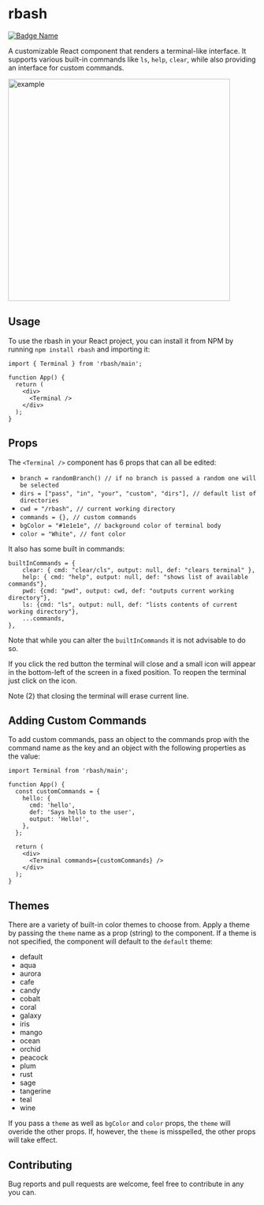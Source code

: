 # rbash
[![Badge Name](https://img.shields.io/npm/dw/rbash?color=%23F64C72)](https://www.npmjs.com/package/rbash)

A customizable React component that renders a terminal-like interface. It supports various built-in commands like `ls`, `help`, `clear`, while also providing an interface for custom commands.

<img alt="example" src="https://user-images.githubusercontent.com/92326059/234421648-9b0758d6-4a62-4d35-bfbb-e2c369761543.png" width="450">

## Usage

To use the rbash in your React project, you can install it from NPM by running `npm install rbash` and importing it:

```
import { Terminal } from 'rbash/main';

function App() {
  return (
    <div>
      <Terminal />
    </div>
  );
}
```

## Props

The `<Terminal />` component has 6 props that can all be edited:

- `branch = randomBranch() // if no branch is passed a random one will be selected`
- `dirs = ["pass", "in", "your", "custom", "dirs"], // default list of directories`
- `cwd = "/rbash", // current working directory`
- `commands = {}, // custom commands`
- `bgColor = "#1e1e1e", // background color of terminal body`
- `color = "White", // font color`

It also has some built in commands:

```
builtInCommands = {
    clear: { cmd: "clear/cls", output: null, def: "clears terminal" },
    help: { cmd: "help", output: null, def: "shows list of available commands"},
    pwd: {cmd: "pwd", output: cwd, def: "outputs current working directory"},
    ls: {cmd: "ls", output: null, def: "lists contents of current working directory"},
    ...commands,
},
```

Note that while you can alter the `builtInCommands` it is not advisable to do so.

If you click the red button the terminal will close and a small icon will appear in the bottom-left of the screen in a fixed position. To reopen the terminal just click on the icon.

Note (2) that closing the terminal will erase current line.

## Adding Custom Commands

To add custom commands, pass an object to the commands prop with the command name as the key and an object with the following properties as the value:

```
import Terminal from 'rbash/main';

function App() {
  const customCommands = {
    hello: {
      cmd: 'hello',
      def: 'Says hello to the user',
      output: 'Hello!',
    },
  };

  return (
    <div>
      <Terminal commands={customCommands} />
    </div>
  );
}
```

## Themes

There are a variety of built-in color themes to choose from. Apply a theme by passing the `theme` name as a prop (string) to the component. If a theme is not specified, the component will default to the `default` theme:

- default
- aqua
- aurora
- cafe
- candy
- cobalt
- coral
- galaxy
- iris
- mango
- ocean
- orchid
- peacock
- plum
- rust
- sage
- tangerine
- teal
- wine

If you pass a `theme` as well as `bgColor` and `color` props, the `theme` will overide the other props. If, however, the `theme` is misspelled, the other props will take effect.

## Contributing

Bug reports and pull requests are welcome, feel free to contribute in any you can.
